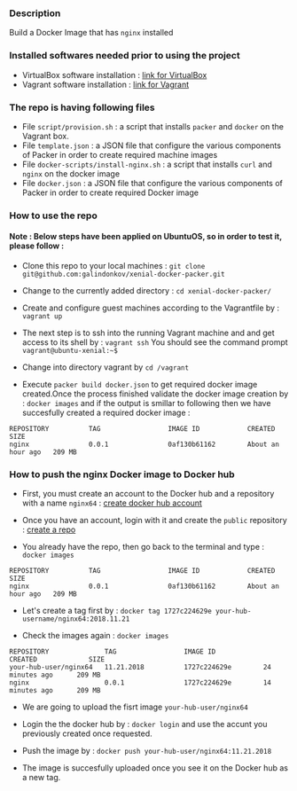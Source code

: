 ### Description

Build a Docker Image that has ```nginx``` installed

### Installed softwares needed prior to using the project

- VirtualBox software installation : [link for VirtualBox](https://www.virtualbox.org/wiki/Downloads)
- Vagrant software installation : [link for Vagrant](https://www.vagrantup.com/docs/installation/)

### The repo is having following files

- File ```script/provision.sh``` :  a script that installs ```packer``` and ```docker``` on the Vagrant box. 
- File ```template.json``` : a JSON file that configure the various components of Packer in order to create required machine images
- File ```docker-scripts/install-nginx.sh``` : a script that installs ```curl``` and ```nginx``` on the docker image
- File ```docker.json``` : a JSON file that configure the various components of Packer in order to create required Docker image

### How to use the repo

#### Note : Below steps have been applied on UbuntuOS, so in order to test it, please follow :

- Clone this repo to your local machines : `git clone git@github.com:galindonkov/xenial-docker-packer.git`

- Change to the currently added directory : `cd xenial-docker-packer/`

- Create and configure guest machines according to the Vagrantfile by : ```vagrant up```

- The next step is to ssh into the running Vagrant machine and and get access to its shell by : ```vagrant ssh```
       You should see the command prompt ```vagrant@ubuntu-xenial:~$```

- Change into directory vagrant by ```cd /vagrant```

- Execute ```packer build docker.json``` to get required docker image created.Once the process finished validate the docker image creation by : ```docker images``` and if the output is smillar to following then we have succesfully created a required docker image :

```vagrant@ubuntu-xenial:~$ docker images
REPOSITORY          TAG                 IMAGE ID            CREATED             SIZE
nginx               0.0.1               0af130b61162        About an hour ago   209 MB
```


### How to push the nginx Docker image to Docker hub

- First, you must create an account to the Docker hub and a repository with a name ```nginx64``` : [create docker hub account](https://hub.docker.com/)

- Once you have an account, login with it and create the ```public``` repository : [create a repo](https://www.thegeekdiary.com/how-to-create-a-public-private-repository-in-docker-hub-and-connect-it-remotely-using-command-line/)

- You already have the repo, then go back to the terminal and type : ```docker images```
```vagrant@ubuntu-xenial:~$ docker images
REPOSITORY          TAG                 IMAGE ID            CREATED             SIZE
nginx               0.0.1               0af130b61162        About an hour ago   209 MB
```
- Let's create a tag first by : ```docker tag 1727c224629e your-hub-username/nginx64:2018.11.21```

- Check the images again : ```docker images```
```
REPOSITORY              TAG                 IMAGE ID            CREATED             SIZE
your-hub-user/nginx64   11.21.2018          1727c224629e        24 minutes ago      209 MB
nginx                   0.0.1               1727c224629e        14 minutes ago      209 MB
```
- We are going to upload the fisrt image ```your-hub-user/nginx64```

- Login the the docker hub by : ```docker login``` and use the accunt you previously created once requested.

- Push the image by : ```docker push your-hub-user/nginx64:11.21.2018```

- The image is succesfully uploaded once you see it on the Docker hub as a new tag.
    

